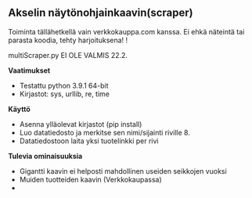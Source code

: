 ## Akselin näytönohjainkaavin(scraper)

  

Toiminta tällähetkellä vain verkkokauppa.com kanssa. 
Ei ehkä näteintä tai parasta koodia, tehty harjoituksena! !

multiScraper.py EI OLE VALMIS 22.2.

**Vaatimukset**

 - Testattu python 3.9.1 64-bit
 - Kirjastot: sys, urllib, re, time

**Käyttö**

 - Asenna ylläolevat kirjastot (pip install)
 - Luo datatiedosto ja merkitse sen nimi/sijainti riville 8.
 - Datatiedostoon laita yksi tuotelinkki per rivi

**Tulevia ominaisuuksia**

 - Gigantti kaavin ei helposti mahdollinen useiden seikkojen vuoksi
 - Muiden tuotteiden kaavin (Verkkokaupassa)
 - 

